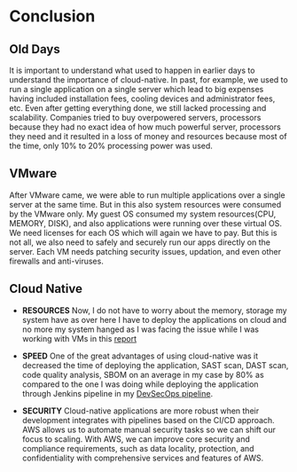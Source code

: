 # Conclusion

## Old Days

It is important to understand what used to happen in earlier days to understand the importance of cloud-native. In past, for example, we used to run a single application on a single server which lead to big expenses having included installation fees, cooling devices and administrator fees, etc. Even after getting everything done, we still lacked processing and scalability. Companies tried to buy overpowered servers, processors because they had no exact idea of how much powerful server, processors they need and it resulted in a loss of money and resources because most of the time, only 10% to 20% processing power was used.

## VMware

After VMware came, we were able to run multiple applications over a single server at the same time. But in this also system resources were consumed by the VMware only. My guest OS consumed my system resources(CPU, MEMORY, DISK), and also applications were running over these virtual OS. We need licenses for each OS which will again we have to pay. But this is not all, we also need to safely and securely run our apps directly on the server. Each VM needs patching security issues, updation, and even other firewalls and anti-viruses.

## Cloud Native

* **RESOURCES** Now, I do not have to worry about the memory, storage my system have as over here I have to deploy the applications on cloud and no more my system hanged as I was facing the issue while I was working with VMs in this [report](https://devsecops-pipeline.devsecopsgirl.in/ubuntu-server-vm-setup/)

* **SPEED** One of the great advantages of using cloud-native was it decreased the time of deploying the application, SAST scan, DAST scan, code quality analysis, SBOM on an average in my case by 80% as compared to the one I was doing while deploying the application through Jenkins pipeline in my [DevSecOps pipeline](https://devsecops-pipeline.devsecopsgirl.in).

* **SECURITY** Cloud-native applications are more robust when their development integrates with pipelines based on the CI/CD approach. AWS allows us to automate manual security tasks so we can shift our focus to scaling. With AWS, we can improve core security and compliance requirements, such as data locality, protection, and confidentiality with comprehensive services and features of AWS.  

